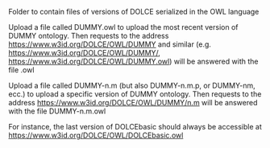 Folder to contain files of versions of DOLCE serialized in the OWL language

Upload a file called DUMMY.owl to upload the most recent version of DUMMY ontology. Then requests to the address https://www.w3id.org/DOLCE/OWL/DUMMY and similar (e.g. https://www.w3id.org/DOLCE/OWL/DUMMY/, https://www.w3id.org/DOLCE/OWL/DUMMY.owl) will be answered with the file <NAME>.owl

Upload a file called DUMMY-n.m (but also DUMMY-n.m.p, or DUMMY-nm, ecc.) to upload a specific version of DUMMY ontology. Then requests to the address https://www.w3id.org/DOLCE/OWL/DUMMY/n.m will be answered with the file DUMMY-n.m.owl

For instance, the last version of DOLCEbasic should always be accessible at https://www.w3id.org/DOLCE/OWL/DOLCEbasic.owl
